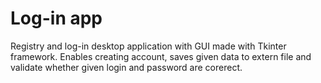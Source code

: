 # Log-in app
 Registry and log-in desktop application with GUI made with  Tkinter framework. Enables creating account, saves given data to extern file and validate whether given login and password are corerect.
